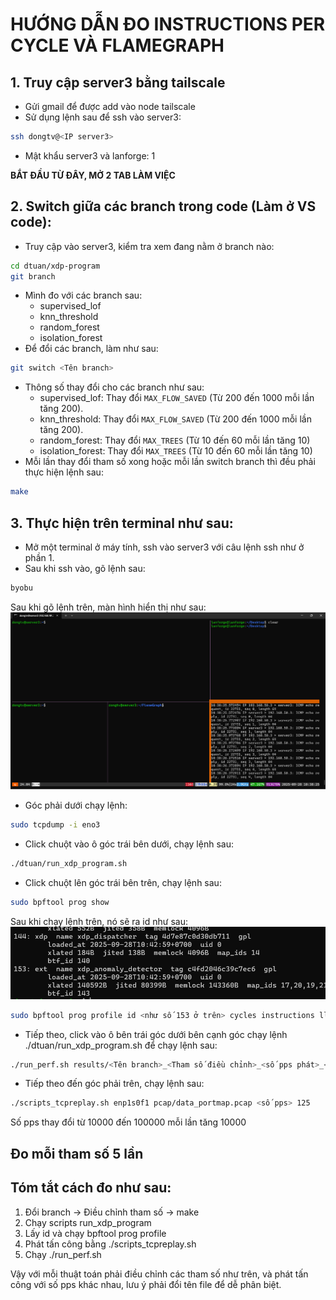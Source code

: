 # HƯỚNG DẪN ĐO INSTRUCTIONS PER CYCLE VÀ FLAMEGRAPH

## 1. Truy cập server3 bằng tailscale
- Gửi gmail để được add vào node tailscale
- Sử dụng lệnh sau để ssh vào server3: 
```bash
ssh dongtv@<IP server3>
```
- Mật khẩu server3 và lanforge: 1   

**BẮT ĐẦU TỪ ĐÂY, MỞ 2 TAB LÀM VIỆC**
## 2. Switch giữa các branch trong code (Làm ở VS code):
- Truy cập vào server3, kiểm tra xem đang nằm ở branch nào:
```bash
cd dtuan/xdp-program
git branch
```
- Mình đo với các branch sau:
    + supervised_lof
    + knn_threshold
    + random_forest
    + isolation_forest
- Để đổi các branch, làm như sau:
```bash
git switch <Tên branch>
```
- Thông số thay đổi cho các branch như sau:
    + supervised_lof: Thay đổi `MAX_FLOW_SAVED` (Từ 200 đến 1000 mỗi lần tăng 200).
    + knn_threshold: Thay đổi `MAX_FLOW_SAVED` (Từ 200 đến 1000 mỗi lần tăng 200).
    + random_forest: Thay đổi `MAX_TREES` (Từ 10 đến 60 mỗi lần tăng 10)
    + isolation_forest: Thay đổi `MAX_TREES` (Từ 10 đến 60 mỗi lần tăng 10)
- Mỗi lần thay đổi tham số xong hoặc mỗi lần switch branch thì đều phải thực hiện lệnh sau:
```bash
make
```
## 3. Thực hiện trên terminal như sau:
- Mở một terminal ở máy tính, ssh vào server3 với câu lệnh ssh như ở phần 1.
- Sau khi ssh vào, gõ lệnh sau:
```bash
byobu
```
Sau khi gõ lệnh trên, màn hình hiển thị như sau:
![Blabla](img/estimateblabla.png)

- Góc phải dưới chạy lệnh:
```bash
sudo tcpdump -i eno3
```

- Click chuột vào ô góc trái bên dưới, chạy lệnh sau:
```bash
./dtuan/run_xdp_program.sh
```
- Click chuột lên góc trái bên trên, chạy lệnh sau:
```bash
sudo bpftool prog show
```
Sau khi chạy lệnh trên, nó sẽ ra id như sau:
![Blablala](img/get_id.png)
```bash
sudo bpftool prog profile id <như số 153 ở trên> cycles instructions llc_misses dtlb_misses >> results/log_<Tên branch>_<Tham số điều chỉnh>_<số pps phát>_<số lần>.txt
```

- Tiếp theo, click vào ô bên trái góc dưới bên cạnh góc chạy lệnh ./dtuan/run_xdp_program.sh để chạy lệnh sau:
```bash
./run_perf.sh results/<Tên branch>_<Tham số điều chỉnh>_<số pps phát>_<số lần>.svg 120
```

- Tiếp theo đến góc phải trên, chạy lệnh sau:
```bash
./scripts_tcpreplay.sh enp1s0f1 pcap/data_portmap.pcap <số pps> 125 
```
Số pps thay đổi từ 10000 đến 100000 mỗi lần tăng 10000
## Đo mỗi tham số 5 lần
## Tóm tắt cách đo như sau:
1. Đổi branch -> Điều chỉnh tham số -> make
2. Chạy scripts run_xdp_program
3. Lấy id và chạy bpftool prog profile
4. Phát tấn công bằng ./scripts_tcpreplay.sh
5. Chạy ./run_perf.sh 

Vậy với mỗi thuật toán phải điều chỉnh các tham số như trên, và phát tấn công với số pps khác nhau, lưu ý phải đổi tên file để dễ phân biệt.